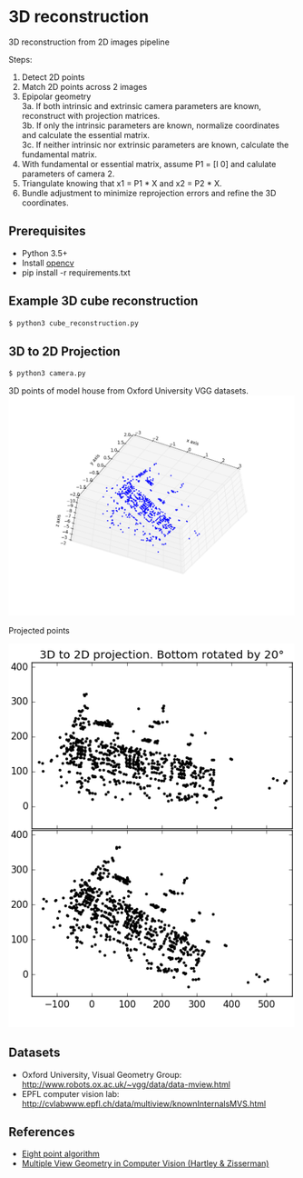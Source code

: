 # 3D reconstruction

3D reconstruction from 2D images pipeline

Steps:
1. Detect 2D points    
2. Match 2D points across 2 images    
3. Epipolar geometry    
3a. If both intrinsic and extrinsic camera parameters are known, reconstruct with projection matrices.    
3b. If only the intrinsic parameters are known, normalize coordinates and calculate the essential matrix.   
3c. If neither intrinsic nor extrinsic parameters are known, calculate the fundamental matrix.
4. With fundamental or essential matrix, assume P1 = [I 0] and calulate parameters of camera 2.
5. Triangulate knowing that x1 = P1 * X and x2 = P2 * X.
6. Bundle adjustment to minimize reprojection errors and refine the 3D coordinates.

## Prerequisites
* Python 3.5+
* Install [opencv](http://opencv.org/)
* pip install -r requirements.txt

## Example 3D cube reconstruction
```sh
$ python3 cube_reconstruction.py
```

## 3D to 2D Projection
```sh
$ python3 camera.py
```

3D points of model house from Oxford University VGG datasets.
![](testsets/house_3d.png?raw=true)

Projected points

![](testsets/3d_to_2d_projection.png?raw=true)
## Datasets
* Oxford University, Visual Geometry Group: http://www.robots.ox.ac.uk/~vgg/data/data-mview.html
* EPFL computer vision lab: http://cvlabwww.epfl.ch/data/multiview/knownInternalsMVS.html

## References
* [Eight point algorithm](http://ece631web.groups.et.byu.net/Lectures/ECEn631%2013%20-%208%20Point%20Algorithm.pdf)
* [Multiple View Geometry in Computer Vision (Hartley & Zisserman)](http://www.robots.ox.ac.uk/~vgg/hzbook/)